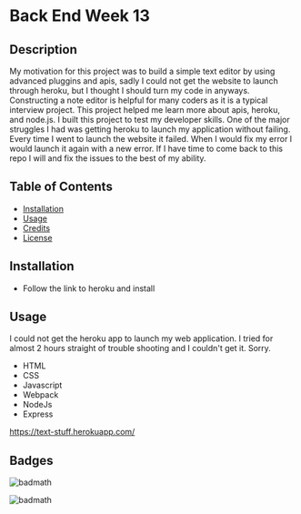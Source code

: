 # Back End Week 13
## Description 

My motivation for this project was to build a simple text editor by using advanced pluggins and apis, sadly I could not get the website to launch through heroku, but I thought I should turn my code in anyways. Constructing a note editor is helpful for many coders as it is a typical interview project. This project helped me learn more about apis, heroku, and node.js. I built this project to test my developer skills. One of the major struggles I had was getting heroku to launch my application without failing. Every time I went to launch the website it failed. When I would fix my error I would launch it again with a new error. If I have time to come back to this repo I will and fix the issues to the best of my ability. 

## Table of Contents

- [Installation](#installation)
- [Usage](#usage)
- [Credits](#credits)
- [License](#license)

## Installation

- Follow the link to heroku and install

## Usage

I could not get the heroku app to launch my web application. I tried for almost 2 hours straight of trouble shooting and I couldn't get it. Sorry.

- HTML
- CSS
- Javascript
- Webpack
- NodeJs
- Express

https://text-stuff.herokuapp.com/  


## Badges

![badmath](https://img.shields.io/amo/stars/fove)

![badmath](https://img.shields.io/codacy/grade/0cb32ce695b743d68257021455330c66)